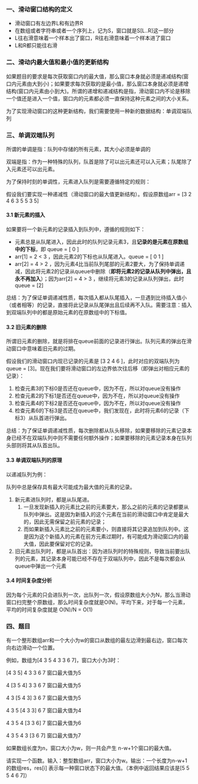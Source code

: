 ### 一、滑动窗口结构的定义

- 滑动窗口有左边界L和有边界R
- 在数组或者字符串或者一个序列上，记为S，窗口就是S[L..R]这一部分
- L往右滑意味着一个样本出了窗口，R往右滑意味着一个样本进了窗口
- L和R都只能往右滑

### 二、滑动内最大值和最小值的更新结构

如果题目的要求是每次获取窗口内的最大值，那么窗口本身就必须是递减结构(窗口内元素由大到小)；如果要求每次获取的是最小值，那么窗口本身就必须是递增结构(窗口内元素由小到大)。所谓的递增和递减结构是指，滑动窗口内不论是移除一个值还是进入一个值，窗口内的元素都必须一直保持这种元素之间的大小关系。

为了实现滑动窗口的这种更新结构，我们需要使用一种新的数据结构：单调双端队列

### 三、单调双端队列

所谓的单调是指：队列中存储的所有元素，其大小必须是单调的

双端是指：作为一种特殊的队列，队首是除了可以出元素还可以入元素；队尾除了入元素还可以出元素。

为了保持时刻的单调性，元素进入队列是需要遵循特定的规则：

假设我们要实现一种递减性（滑动窗口的最大值更新结构）。假设原数组arr = [3 2 4 6 3 5 5 3 5]

#### 3.1 新元素的插入

如果要将一个新元素的记录插入到队列中，遵循的规则如下：

- 元素总是从队尾进入，因此此时的队列记录元素3，且**记录的是元素在原数组中的下标**，即 queue = [ 0 ]
- arr[1] = 2 < 3 ，因此元素2的下标也从队尾进入。queue = [ 0 1 ]
- arr[2] = 4 > 2 ，因为元素4比当前队列尾部的元素2要大，为了保持单调递减，因此将元素2的记录从queue中删除（**即将元素2的记录从队列中弹出，且永不再加入**）；因为arr[2] = 4 > 3 ，继续将元素3的记录从队列弹出，此时 queue = [2] 

总结：为了保证单调递减性质，每次插入都从队尾插入，一旦遇到比待插入值小（或者相等）的记录，直接将此记录从队尾弹出且后续再不入队。需要注意：插入到双端队列中的都是原始元素的在原数组中的下标值。

#### 3.2 旧元素的删除

所谓旧元素的删除，就是将排在queue前面的记录进行弹出。队列元素的弹出在滑动窗口中意味着旧元素的过期。

假设我们的滑动窗口内现已记录的元素是 [3 2 4 6 ]，此时对应的双端队列为 queue = [3]。现在我们要将滑动窗口的左边界依次往后移（即弹出对相应元素的记录）：

1. 检查元素3的下标0是否还在queue中，因为不在，所以对queue没有操作
2. 检查元素2的下标1是否还在queue中，因为不在，所以对queue没有操作
3. 检查元素4的下标2是否还在queue中，因为不在，所以对queue没有操作
4. 检查元素6的下标3是否还在queue中，我们发现在，此时将元素6的记录（下标3）从队首进行弹出。

总结：为了保证单调递减性质，每次删除都从队头移除，如果要移除的元素记录本身已经不在双端队列中则不需要任何额外操作；如果要移除的元素记录本身在队列头部则将其从队首出队。

#### 3.3 单调双端队列的原理

以递减队列为例：

队列中总是保存具有最大可能成为最大值的元素的记录。

1. 新元素进队列时，都是从队尾进。
   1. 一旦发现新插入的元素比之前的元素要大，那么之前的元素的记录都要从队列中弹出。这是因为新插入的这个元素在当前的滑动窗口中肯定是最大的，因此无需保留之前元素的记录；
   2. 而如果新插入元素比之前的元素要小，则直接将其记录追加到队列中。这是因为这个新插入的元素在前方元素过期时，有可能成为滑动窗口内的最大值，因此要保留对它的记录。
2. 旧元素出队列时，都是从队首出：因为进队列时的特殊规则，导致当前要出队列的元素，其记录本身可能已经不存在于双端队列中，因此不是每次都会从queue中弹出一个元素

#### 3.4 时间复杂度分析

因为每个元素的只会进队列一次，出队列一次，假设原数组大小为N，那么当滑动窗口扫完整个原数组，那么时间复杂度就是O(N)。平均下来，对于每一个元素，平均的时间复杂度就是 O(N)/N = O(1)

### 四、题目

有一个整形数组arr和一个大小为w的窗口从数组的最左边滑到最右边，窗口每次向右边滑动一个位置。

例如，数组为[4 3 5 4 3 3 6 7]，窗口大小为3时：

[4 3 5] 4 3 3 6 7		窗口最大值为5

4 [3 5 4] 3 3 6 7		窗口最大值为5

4 3 [5 4 3] 3 6 7		窗口最大值为5

4 3 5 [4 3 3] 6 7		窗口最大值为4

4 3 5 4 [3 3 6] 7		窗口最大值为6

4 3 5 4 3 [3 6 7]		窗口最大值为7

如果数组长度为n，窗口大小为w，则一共会产生 n-w+1个窗口的最大值。

请实现一个函数。输入：整型数组arr，窗口大小为w。输出：一个长度为n-w+1的数组res，res[i] 表示每一种窗口状态下的最大值。（本例中返回结果应该是[5 5 5 4 6 7]）